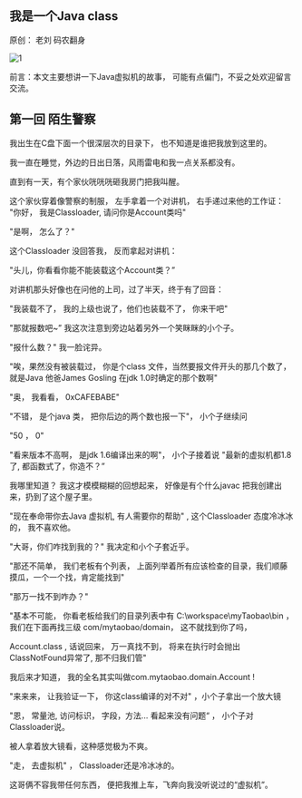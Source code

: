 ## 我是一个Java class

原创： 老刘  码农翻身

![1](http://mmbiz.qpic.cn/mmbiz/KyXfCrME6UIE4qDvFHFJicMVlzd8uv1RiaQ0ayfdYWaxK3kSk1PMH4fPeK2xBScicr46tc9W5KiajP7Jicf25XcJY7A/640?wx_fmt=jpeg&tp=webp&wxfrom=5)

前言：本文主要想讲一下Java虚拟机的故事， 可能有点偏门，不妥之处欢迎留言交流。

## 第一回 陌生警察



我出生在C盘下面一个很深层次的目录下， 也不知道是谁把我放到这里的。

我一直在睡觉，外边的日出日落，风雨雷电和我一点关系都没有。



直到有一天，有个家伙咣咣咣砸我房门把我叫醒。

这个家伙穿着像警察的制服， 左手拿着一个对讲机， 右手递过来他的工作证： "你好， 我是Classloader,  请问你是Account类吗"

"是啊， 怎么了？"

 这个Classloader 没回答我， 反而拿起对讲机：

"头儿，你看看你能不能装载这个Account类？” 

对讲机那头好像也在问他的上司，过了半天，终于有了回音：

"我装载不了， 我的上级也说了，他们也装载不了， 你来干吧"



"那就报数吧~” 我这次注意到旁边站着另外一个笑眯眯的小个子。

"报什么数？" 我一脸诧异。

"唉，果然没有被装载过， 你是个class 文件，当然要报文件开头的那几个数了， 就是Java 他爸James Gosling 在jdk 1.0时确定的那个数啊"

"奥， 我看看， 0xCAFEBABE"

"不错， 是个java 类， 把你后边的两个数也报一下"， 小个子继续问

"50 ， 0" 

"看来版本不高啊， 是jdk 1.6编译出来的啊"，  小个子接着说 "最新的虚拟机都1.8了,  都函数式了，你造不？”

我哪里知道？ 我这才模模糊糊的回想起来， 好像是有个什么javac 把我创建出来，扔到了这个屋子里。



"现在奉命带你去Java 虚拟机, 有人需要你的帮助" , 这个Classloader 态度冷冰冰的， 我不喜欢他。 

"大哥，你们咋找到我的？"  我决定和小个子套近乎。

"那还不简单， 我们老板有个列表， 上面列举着所有应该检查的目录，我们顺藤摸瓜，一个一个找，肯定能找到"

"那万一找不到咋办？"

"基本不可能， 你看老板给我们的目录列表中有 C:\workspace\myTaobao\bin  ， 我们在下面再找三级 com/mytaobao/domain， 这不就找到你了吗， 

 Account.class , 话说回来， 万一真找不到， 将来在执行时会抛出ClassNotFound异常了, 那不归我们管"



 我后来才知道， 我的全名其实叫做com.mytaobao.domain.Account !



"来来来， 让我验证一下， 你这class编译的对不对" ，小个子拿出一个放大镜

"恩， 常量池,  访问标识， 字段，方法... 看起来没有问题“ ， 小个子对Classloader说。 

被人拿着放大镜看，这种感觉极为不爽。



"走， 去虚拟机"  ， Classloader还是冷冰冰的。 

这哥俩不容我带任何东西， 便把我推上车，飞奔向我没听说过的“虚拟机”。

